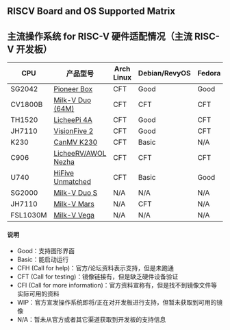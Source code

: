 ## RISCV Board and OS Supported Matrix

## 主流操作系统 for RISC-V 硬件适配情况（主流 RISC-V 开发板）

| CPU      | 产品型号                      | Arch Linux | Debian/RevyOS | Fedora | FreeBSD | Gentoo | openAnolis | OpenBSD | openCloudOS | openEuler | openKylin | openSUSE | Ubuntu | Tina-Linux | Android 13 | Armbian | BuildRoot | OpenHarmony | FreeRTOS | RT-Thread | Zephyr | OpenWRT | ThreadX |
|----------|-------------------------------|------------|---------------|--------|---------|--------|------------|---------|-------------|-----------|-----------|----------|--------|------------|------------|---------|-----------|-------------|----------|-----------|--------|---------|---------|
| SG2042   | [Pioneer Box][Pioneer]        | CFT        | Good          | Good   | N/A     | N/A    | N/A        | N/A     | WIP         | Good      | Good      | N/A      | N/A    | N/A        | N/A        | N/A     | N/A       | WIP         | N/A      | N/A       | N/A    | N/A     | N/A     |
| CV1800B  | [Milk-V Duo (64M)][Duo]       | CFT        | CFT           | CFT    | N/A     | N/A    | N/A        | N/A     | N/A         | CFT       | N/A       | N/A      | N/A    | N/A        | N/A        | N/A     | Basic     | N/A         | CFT      | CFT       | N/A    | WIP     | N/A     |
| TH1520   | [LicheePi 4A][LPi4A]          | CFT        | Good          | CFT    | N/A     | CFT    | CFI        | N/A     | N/A         | Good      | Good      | N/A      | WIP    | N/A        | N/A        | CFH     | N/A       | WIP         | N/A      | N/A       | N/A    | CFT     | N/A     |
| JH7110   | [VisionFive 2][VF2]           | CFT        | Good          | CFT    | CFT     | CFT    | CFI        | CFT     | N/A         | Good      | Good      | CFT      | Good   | N/A        | WIP        | CFT     | Basic     | WIP         | N/A      | CFT       | N/A    | CFT     | N/A     |
| K230     | [CanMV K230][K230]            | CFT        | Basic         | N/A    | N/A     | CFT    | N/A        | CFT     | CFT         | CFT       | N/A       | N/A      | Basic  | N/A        | N/A        | N/A     | N/A       | N/A         | N/A      | CFT       | N/A    | CFT     | N/A     |
| C906     | [LicheeRV/AWOL Nezha][C906]   | CFT        | CFT           | CFT    | N/A     | CFT    | N/A        | N/A     | N/A         | Good      | N/A       | N/A      | Good   | Basic      | N/A        | N/A     | N/A       | N/A         | N/A      | N/A       | N/A    | Basic   | N/A     |
| U740     | [HiFive Unmatched][Unmatched] | CFT        | Basic         | Good   | Basic   | CFT    | N/A        | Basic   | N/A         | Good      | Good      | Basic    | Good   | N/A        | N/A        | CFH     | N/A       | WIP         | N/A      | N/A       | Basic  | Basic   | N/A     |
| SG2000   | [Milk-V Duo S][DuoS]          | N/A        | N/A           | N/A    | N/A     | N/A    | N/A        | N/A     | N/A         | N/A       | N/A       | N/A      | N/A    | N/A        | N/A        | N/A     | Basic     | N/A         | CFT      | N/A       | N/A    | N/A     | N/A     |
| JH7110   | [Milk-V Mars][Mars]           | N/A        | CFT           | N/A    | N/A     | N/A    | N/A        | N/A     | N/A         | N/A       | N/A       | N/A      | N/A    | N/A        | N/A        | N/A     | Basic     | N/A         | CFT      | N/A       | N/A    | N/A     | N/A     |
| FSL1030M | [Milk-V Vega][Vega]           | N/A        | N/A           | N/A    | N/A     | N/A    | N/A        | N/A     | N/A         | N/A       | N/A       | N/A      | N/A    | N/A        | N/A        | N/A     | CFH       | N/A         | N/A      | N/A       | N/A    | N/A     | N/A     |

#### 说明

* Good：支持图形界面
* Basic：能启动运行
* CFH (Call for help)：官方/论坛资料表示支持，但是未跑通
* CFT (Call for testing)：镜像链接有，但是缺乏硬件设备验证
* CFI (Call for more information)：官方资料宣称有，但是找不到镜像文件等实际可用的资料
* WIP：官方宣发操作系统即将/正在对开发板进行支持，但暂未获取到可用的镜像
* N/A：暂未从官方或者其它渠道获取到开发板的支持信息

[Pioneer]: ./Pioneer/README.md
[Duo]: ./Duo/README.md
[LPi4A]: ./LicheePi4A/README.md
[VF2]: ./VisionFive2/README.md
[K230]: ./K230/README.md
[C906]: ./D1_LicheeRV/README.md
[Unmatched]: ./Unmatched/README.md
[DuoS]: ./Duo_S/README.md
[Mars]: ./Mars/README.md
[Vega]: ./Vega/README.md